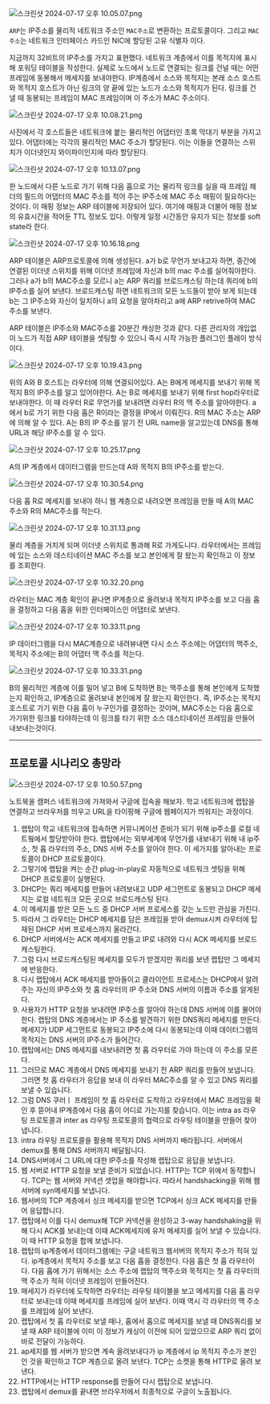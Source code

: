 

![스크린샷 2024-07-17 오후 10.05.07.png](https://prod-files-secure.s3.us-west-2.amazonaws.com/ad79c095-c62e-4268-8fe9-c9d202ae92f5/01caeb37-551d-4ad3-b0cc-27b91d19456b/%E1%84%89%E1%85%B3%E1%84%8F%E1%85%B3%E1%84%85%E1%85%B5%E1%86%AB%E1%84%89%E1%85%A3%E1%86%BA_2024-07-17_%E1%84%8B%E1%85%A9%E1%84%92%E1%85%AE_10.05.07.png)

`ARP`는 IP주소를 물리적 네트워크 주소인 `MAC주소`로 변환하는 프로토콜이다. 그리고 `MAC 주소`는 네트워크 인터페이스 카드인 NIC에 할당된 고유 식별자 이다.

지금까지 32비트의 IP주소를 가지고 표현했다. 네트워크 계층에서 이를 목적지에 표시해 포워딩 테이블을 작성한다. 실제로 노드에서 노드로 연결되는 링크를 건널 때는 어떤 프레임에 동봉해서 메세지를 보내야한다. IP계층에서 소스와 목적지는 본래 소스 호스트와 목적지 호스트가 아닌 링크의 양 끝에 있는 노드가 소스와 목적지가 된다. 링크를 건낼 때 동봉되는 프레임이 MAC 프레임이며 이 주소가 MAC 주소이다.

![스크린샷 2024-07-17 오후 10.08.21.png](https://prod-files-secure.s3.us-west-2.amazonaws.com/ad79c095-c62e-4268-8fe9-c9d202ae92f5/3f4e328f-6efe-4073-b709-553559cf98d4/%E1%84%89%E1%85%B3%E1%84%8F%E1%85%B3%E1%84%85%E1%85%B5%E1%86%AB%E1%84%89%E1%85%A3%E1%86%BA_2024-07-17_%E1%84%8B%E1%85%A9%E1%84%92%E1%85%AE_10.08.21.png)

사진에서 각 호스트들은 네트워크에 붙는 물리적인 어댑터인 초록 막대기 부분을 가지고 있다. 어댑터에는 각각의 물리적인 MAC 주소가 할당된다. 이는 이들을 연결하는 스위치가 이더넷인지 와이파이인지에 따라 할당된다.

![스크린샷 2024-07-17 오후 10.13.07.png](https://prod-files-secure.s3.us-west-2.amazonaws.com/ad79c095-c62e-4268-8fe9-c9d202ae92f5/a5e5d3ea-a60e-4154-94e6-67b5b306bdff/%E1%84%89%E1%85%B3%E1%84%8F%E1%85%B3%E1%84%85%E1%85%B5%E1%86%AB%E1%84%89%E1%85%A3%E1%86%BA_2024-07-17_%E1%84%8B%E1%85%A9%E1%84%92%E1%85%AE_10.13.07.png)

한 노드에서 다른 노드로 가기 위해 다음 홉으로 가는 물리적 링크를 실을 때 프레임 헤더의 필드의 어댑터의 MAC 주소를 적어 주는 IP주소에 MAC 주소 매핑이 필요하다는 것이다. 이 매핑 정보는 ARP 테이블에 저장되어 있다. 여기에 매핑과 더불어 매핑 정보의 유효시간을 적어둔 TTL 정보도 있다. 이렇게 일정 시간동안 유지가 되는 정보를 soft state라 한다.

![스크린샷 2024-07-17 오후 10.16.18.png](https://prod-files-secure.s3.us-west-2.amazonaws.com/ad79c095-c62e-4268-8fe9-c9d202ae92f5/07193b1e-6d8d-43f2-a2f9-a76ada7cb3fe/%E1%84%89%E1%85%B3%E1%84%8F%E1%85%B3%E1%84%85%E1%85%B5%E1%86%AB%E1%84%89%E1%85%A3%E1%86%BA_2024-07-17_%E1%84%8B%E1%85%A9%E1%84%92%E1%85%AE_10.16.18.png)

ARP 테이블은 ARP프로토콜에 의해 생성된다. a가 b로 무언가 보내고자 하면, 중간에 연결된 이더넷 스위치를 위해 이더넷 프레임에 자신과 b의 mac 주소를 실어줘야한다. 그러나 a가 b의 MAC주소를 모르니 a는 ARP 쿼리를 브로드캐스팅 하는데 쿼리에 b의 IP주소를 실어 보낸다. 브로드캐스팅 하면 네트워크의 모든 노드들이 받아 보게 되는데 b는 그 IP주소와 자신이 일치하니 a의 요청을 알아차리고 a에 ARP retrive하여 MAC주소를 보낸다.

ARP 테이블은 IP주소와 MAC주소를 20분간 캐싱한 것과 같다. 다른 관리자의 개입없이 노드가 직접 ARP 테이블을 셋팅할 수 있으니 즉시 시작 가능한 플러그인 플레이 방식이다.

![스크린샷 2024-07-17 오후 10.19.43.png](https://prod-files-secure.s3.us-west-2.amazonaws.com/ad79c095-c62e-4268-8fe9-c9d202ae92f5/25708876-5cb1-451a-9ef1-0e93e6812984/%E1%84%89%E1%85%B3%E1%84%8F%E1%85%B3%E1%84%85%E1%85%B5%E1%86%AB%E1%84%89%E1%85%A3%E1%86%BA_2024-07-17_%E1%84%8B%E1%85%A9%E1%84%92%E1%85%AE_10.19.43.png)

위의 A와 B 호스트는 라우터에 의해 연결되어있다. A는 B에게 메세지를 보내기 위해 목적지 B의 IP주소를 알고 있어야한다. A는 B로 메세지를 보내기 위해 first hop라우터로 보내야한다. 이 때 라우터 R로 무언가를 보내려면 라우터 R의 맥 주소를 알아야한다. a에서 b로 가기 위한 다음 홉은 R이라는 결정을 IP에서 이뤄진다. R의 MAC 주소는 ARP에 의해 알 수 있다. A는 B의 IP 주소를 알기 전 URL name을 알고있는데 DNS를 통해 URL과 해당 IP주소를 알 수 있다.

![스크린샷 2024-07-17 오후 10.25.17.png](https://prod-files-secure.s3.us-west-2.amazonaws.com/ad79c095-c62e-4268-8fe9-c9d202ae92f5/c208f0b2-fa6f-4c04-9da7-ecc7ac85335c/%E1%84%89%E1%85%B3%E1%84%8F%E1%85%B3%E1%84%85%E1%85%B5%E1%86%AB%E1%84%89%E1%85%A3%E1%86%BA_2024-07-17_%E1%84%8B%E1%85%A9%E1%84%92%E1%85%AE_10.25.17.png)

A의 IP 계층에서 데이터그램을 만드는데 A와 목적지 B의 IP주소를 받는다.

![스크린샷 2024-07-17 오후 10.30.54.png](https://prod-files-secure.s3.us-west-2.amazonaws.com/ad79c095-c62e-4268-8fe9-c9d202ae92f5/2f447f96-ebfd-4569-a41b-65a8987a2b69/%E1%84%89%E1%85%B3%E1%84%8F%E1%85%B3%E1%84%85%E1%85%B5%E1%86%AB%E1%84%89%E1%85%A3%E1%86%BA_2024-07-17_%E1%84%8B%E1%85%A9%E1%84%92%E1%85%AE_10.30.54.png)

다음 홉 R로 메세지를 보내야 하니 웹 계층으로 내려오면 프레임을 만들 때 A의 MAC 주소와 R의 MAC주소를 적는다.

![스크린샷 2024-07-17 오후 10.31.13.png](https://prod-files-secure.s3.us-west-2.amazonaws.com/ad79c095-c62e-4268-8fe9-c9d202ae92f5/31dad64a-d70a-4d96-8aae-b8ea263c95dc/%E1%84%89%E1%85%B3%E1%84%8F%E1%85%B3%E1%84%85%E1%85%B5%E1%86%AB%E1%84%89%E1%85%A3%E1%86%BA_2024-07-17_%E1%84%8B%E1%85%A9%E1%84%92%E1%85%AE_10.31.13.png)

물리 계층을 거치게 되며 이더넷 스위치로 통과해 R로 가게도니다. 라우터에서는 프레임에 있는 소스와 데스티네이션 MAC 주소를 보고 본인에게 잘 왔는지 확인하고 이 정보를 조회한다.

![스크린샷 2024-07-17 오후 10.32.20.png](https://prod-files-secure.s3.us-west-2.amazonaws.com/ad79c095-c62e-4268-8fe9-c9d202ae92f5/79b054dc-ae84-404a-9e4f-ed99a66b893b/%E1%84%89%E1%85%B3%E1%84%8F%E1%85%B3%E1%84%85%E1%85%B5%E1%86%AB%E1%84%89%E1%85%A3%E1%86%BA_2024-07-17_%E1%84%8B%E1%85%A9%E1%84%92%E1%85%AE_10.32.20.png)

라우터는 MAC 계층 확인이 끝나면 IP계층으로 올려보내 목적지 IP주소를 보고 다음 홉을 결정하고 다음 홉을 위한 인터페이스인 어댑터로 보낸다.

![스크린샷 2024-07-17 오후 10.33.11.png](https://prod-files-secure.s3.us-west-2.amazonaws.com/ad79c095-c62e-4268-8fe9-c9d202ae92f5/21430370-ed3a-4ded-b9f3-973b04af7513/%E1%84%89%E1%85%B3%E1%84%8F%E1%85%B3%E1%84%85%E1%85%B5%E1%86%AB%E1%84%89%E1%85%A3%E1%86%BA_2024-07-17_%E1%84%8B%E1%85%A9%E1%84%92%E1%85%AE_10.33.11.png)

IP 데이터그램을 다시 MAC계층으로 내려뷰내면 다시 소스 주소에는 어댑터의 맥주소, 목적지 주소에는 B의 어댑터 맥 주소를 적는다.

![스크린샷 2024-07-17 오후 10.33.31.png](https://prod-files-secure.s3.us-west-2.amazonaws.com/ad79c095-c62e-4268-8fe9-c9d202ae92f5/085b85fc-69f0-460f-a4a4-2960e69e4ef9/%E1%84%89%E1%85%B3%E1%84%8F%E1%85%B3%E1%84%85%E1%85%B5%E1%86%AB%E1%84%89%E1%85%A3%E1%86%BA_2024-07-17_%E1%84%8B%E1%85%A9%E1%84%92%E1%85%AE_10.33.31.png)

B의 물리적인 계층에 이를 밀어 넣고 B에 도착하면 B는 맥주소를 통해 본인에게 도착했는지 확인하고, IP계층으로 올려보내 본인에게 잘 왔는지 확인한다. 즉, IP주소는 목적지 호스트로 가기 위한 다음 홉이 누구인가를 결정하는 것이며, MAC주소는 다음 홉으로 가기위한 링크를 타야하는데 이 링크를 타기 위한 소스 데스티네이션 프레임을 만들어 내보내는것이다.

---

## 프로토콜 시나리오 총망라

![스크린샷 2024-07-17 오후 10.50.57.png](https://prod-files-secure.s3.us-west-2.amazonaws.com/ad79c095-c62e-4268-8fe9-c9d202ae92f5/728b7b93-54a9-47ab-9ded-3d0d325efcc9/%E1%84%89%E1%85%B3%E1%84%8F%E1%85%B3%E1%84%85%E1%85%B5%E1%86%AB%E1%84%89%E1%85%A3%E1%86%BA_2024-07-17_%E1%84%8B%E1%85%A9%E1%84%92%E1%85%AE_10.50.57.png)

노트북을 캠퍼스 네트워크에 가져와서 구글에 접속을 해보자. 학교 네트워크에 랩탑을 연결하고 브라우저를 띄우고 URL을 타이핑해 구글에 웹페이지가 띄워지는 과정이다.

1. 랩탑이 학교 네트워크에 접속하면 커뮤니케이션 준비가 되기 위해 ip주소를 로컬 네트웤에서 할당받아야 한다. 랩탑에서는 외부세계에 무언가를 내보내기 위해 내 ip주소, 첫 홉 라우터의 주소, DNS 서버 주소를 알아야 한다. 이 세가지를 알아내는 프로토콜이 DHCP 프로토콜이다.
2. 그렇기에 랩탑을 켜는 순간 plug-in-play로 자동적으로 네트워크 셋팅을 위해 DHCP 프로토콜이 실행된다.
3. DHCP는 쿼리 메세지를 만들어 내려보내고 UDP 세그먼트로 동봉되고 DHCP 메세지는 로컬 네트워크 모든 곳으로 브로드캐스팅 된다.
4. 이 메세지를 받은 모든 노드 중 DHCP 서버 프로세스를 갖는 노드만 관심을 가진다.
5. 따라서 그 라우터는 DHCP 메세지를 담은 프레임을 받아 demux시켜 라우터에 탑재된 DHCP 서버 프로세스까지 올라간다.
6. DHCP 서버에서는 ACK 메세지를 만들고 IP로 내려와 다시 ACK 메세지를 브로드캐스팅한다.
7. 그럼 다시 브로드캐스팅된 메세지를 모두가 받겠지만 쿼리를 보낸 랩탑만 그 메세지에 반응한다.
8. 다시 랩탑에서 ACK 메세지를 받아들이고 클라이언트 프로세스는 DHCP에서 알려주는 자신의 IP주소와 첫 홉 라우터의 IP 주소와 DNS 서버의 이름과 주소를 알게된다.
9. 사용자가 HTTP 요청을 보내려면 IP주소를 알아야 하는데 DNS 서버에 이를 물어야 한다. 랩탑의 DNS 계층에서는 IP 주소를 발견하기 위한 DNS쿼리 메세지를 만든다. 메세지가 UDP 세그먼트로 동봉되고 IP주소에 다시 동봉되는데 이때 데이터그램의 목적지는 DNS 서버의 IP주소가 들어간다.
10. 랩탑에서는 DNS 메세지를 내보내려면 첫 홉 라우터로 가야 하는데 이 주소를 모른다.
11. 그러므로 MAC 계층에서 DNS 메세지를 보내기 전 ARP 쿼리를 만들어 보냅니다. 그러면 첫 홉 라우터가 응답을 보내 이 라우터 MAC주소를 알 수 있고 DNS 쿼리를 보낼 수 있습니다.
12. 그럼 DNS 쿠러ㅣ 프레임이 첫 홉 라우터로 도착하고 라우터에서 MAC 프레임을 확인 후 뜯어내 IP계층에서 다음 홉이 어디로 가는지를 찾습니다. 이는 intra as 라우팅 프로토콜과 inter as 라우팅 프로토콜의 협력으로 라우팅 테이블을 만들어 찾아냅니다.
13. intra 라우팅 프로토콜을 활용해 목적지 DNS 서버까지 배라됩니다. 서버에서 demux를 통해 DNS 서버까지 배달됩니다.
14. DNS서버에서 그 URL에 대한 IP주소를 작성해 랩탑으로 응답을 보냅니다.
15. 웹 서버로 HTTP 요청을 보낼 준비가 되었습니다. HTTP는 TCP 위에서 동작합니다. TCP는 웹 서버와 커넥션 셋업을 해야합니다. 따라서 handshacking을 위해 웹 서버에 syn메세지를 보냅니다.
16. 웹서버의 TCP 계층에서 싱크 메세지를 받으면 TCP에서 싱크 ACK 메세지를 만들어 응답합니다.
17. 랩탑에서 이를 다시 demux해 TCP 커넥션을 완성하고 3-way handshaking을 위해 다시 ACK를 보내는데 이때 ACK메세지에 유저 메세지를 실어 보낼 수 있습니다. 이 때 HTTP 요청을 합께 보냅니다.
18. 랩탑의 ip계층에서 데이터그램에는 구글 네트워크 웹서버의 목적지 주소가 적혀 있다. ip계층에서 목적지 주소를 보고 다음 홉을 결정한다. 다음 홉은 첫 홉 라우터이다. 다음 홉에 가기 위해서는 소스 주소에 랩탑의 맥주소와 목적지는 첫 홉 라우터의 맥 주소가 적혀 이더넷 프레임이 만들어진다.
19. 매세지가 라우터에 도착하면 라우터는 라우팅 테이블을 보고 메세지를 다음 홉 라우터로 보내는데 이때 메세지를 프레임에 실어 보낸다. 이때 역시 각 라우터의 맥 주소를 프레임에 실어 보낸다.
20. 랩탑에서 첫 홉 라우터로 보낼 때나, 홉에서 홉으로 메세지를 보낼 때 DNS쿼리를 보낼 때 ARP 테이블에 이미 이 정보가 캐싱이 이전에 되어 있었으므로 ARP 쿼리 없이 바로 전달이 가능하다.
21. ap세지를 웹 서버가 받으면 계속 올려보내다가 ip 계층에서 ip 목적지 주소가 본인인 것을 확인하고 TCP 계층으로 올려 보낸다. TCP는 소켓을 통해 HTTP로 올려 보낸다.
22. HTTP에서는 HTTP response를 만들어 다시 랩탑으로 보냅니다.
23. 랩탑에서 demux를 끝내면 브라우저에서 최종적으로 구글이 노출됩니다.